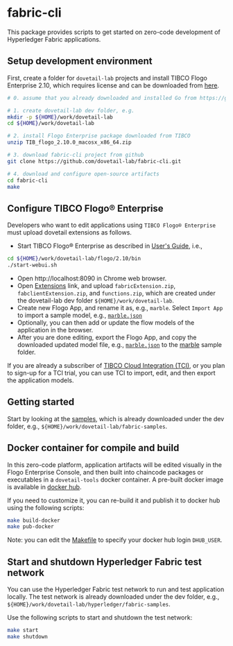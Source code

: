 # fabric-cli

This package provides scripts to get started on zero-code development of Hyperledger Fabric applications.

## Setup development environment

First, create a folder for `dovetail-lab` projects and install TIBCO Flogo Enterprise 2.10, which requires license and can be downloaded from [here](https://edelivery.tibco.com/storefront/eval/tibco-flogo-enterprise/prod11810.html).

```bash
# 0. assume that you already downloaded and installed Go from https://golang.org/doc/install

# 1. create dovetail-lab dev folder, e.g.
mkdir -p ${HOME}/work/dovetail-lab
cd ${HOME}/work/dovetail-lab

# 2. install Flogo Enterprise package downloaded from TIBCO
unzip TIB_flogo_2.10.0_macosx_x86_64.zip

# 3. download fabric-cli project from github
git clone https://github.com/dovetail-lab/fabric-cli.git

# 4. download and configure open-source artifacts
cd fabric-cli
make
```

## Configure TIBCO Flogo® Enterprise

Developers who want to edit applications using `TIBCO Flogo® Enterprise` must upload dovetail extensions as follows.

- Start TIBCO Flogo® Enterprise as described in [User's Guide](https://docs.tibco.com/pub/flogo/2.10.0/doc/pdf/TIB_flogo_2.10.0_users_guide.pdf?id=3), i.e.,

```bash
cd ${HOME}/work/dovetail-lab/flogo/2.10/bin
./start-webui.sh
```

- Open http://localhost:8090 in Chrome web browser.
- Open [Extensions](http://localhost:8090/wistudio/extensions) link, and upload `fabricExtension.zip`, `fabclientExtension.zip`, and `functions.zip`, which are created under the dovetail-lab dev folder `${HOME}/work/dovetail-lab`.
- Create new Flogo App, and rename it as, e.g., `marble`. Select `Import App` to import a sample model, e.g., [`marble.json`](https://github.com/dovetail-lab/fabric-samples/blob/master/marble/marble.json)
- Optionally, you can then add or update the flow models of the application in the browser.
- After you are done editing, export the Flogo App, and copy the downloaded updated model file, e.g., [`marble.json`](marble.json) to the [marble](https://github.com/dovetail-lab/fabric-samples/blob/master/marble) sample folder.

If you are already a subscriber of [TIBCO Cloud Integration (TCI)](https://cloud.tibco.com/), or you plan to sign-up for a TCI trial, you can use TCI to import, edit, and then export the application models.

## Getting started

Start by looking at the [samples](https://github.com/dovetail-lab/fabric-samples), which is already downloaded under the dev folder, e.g., `${HOME}/work/dovetail-lab/fabric-samples`.

## Docker container for compile and build

In this zero-code platform, application artifacts will be edited visually in the Flogo Enterprise Console, and then built into chaincode packages or executables in a `dovetail-tools` docker container. A pre-built docker image is available in [docker hub](https://hub.docker.com/repository/docker/yxuco/dovetail-tools).

If you need to customize it, you can re-build it and publish it to docker hub using the following scripts:

```bash
make build-docker
make pub-docker
```

Note: you can edit the [Makefile](./Makefile) to specify your docker hub login `DHUB_USER`.

## Start and shutdown Hyperledger Fabric test network

You can use the Hyperledger Fabric test network to run and test application locally. The test network is already downloaded under the dev folder, e.g., `${HOME}/work/dovetail-lab/hyperledger/fabric-samples`.

Use the following scripts to start and shutdown the test network:

```bash
make start
make shutdown
```
